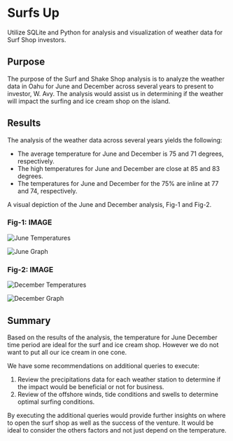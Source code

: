 # Surfs Up
Utilize SQLite and Python for analysis and visualization of weather data for Surf Shop investors.


## Purpose
The purpose of the Surf and Shake Shop analysis is to analyze the weather data in Oahu for June and December across several years to present to investor, W. Avy. The analysis would assist us in determining if the weather will impact the surfing and ice cream shop on the island.



## Results
The analysis of the weather data across several years yields the following:
- The average temperature for June and December is 75 and 71 degrees, respectively.
- The high temperatures for June and December are close at 85 and 83 degrees.
- The temperatures for June and December for the 75% are inline at 77 and 74, respectively. 



A visual depiction of the June and December analysis, Fig-1 and Fig-2.

### Fig-1: IMAGE
 ![June Temperatures](https://user-images.githubusercontent.com/112449480/200331498-6e08708b-2ad8-4840-8bc4-134de104dba7.png)


![June Graph](https://user-images.githubusercontent.com/112449480/200359266-fe171654-bb20-443a-b6fe-233c8b50b8f4.png)



### Fig-2: IMAGE
![December Temperatures](https://user-images.githubusercontent.com/112449480/200331934-21e4fc84-aa7b-4d15-806a-3b234bc02bb2.png)


![December Graph](https://user-images.githubusercontent.com/112449480/200359300-71db7f49-e182-4220-a50d-e6577b849bd8.png)





## Summary
Based on the results of the analysis, the temperature for June December time period are ideal for the surf and ice cream shop. However we do not want to put all our ice cream in one cone.

We have some recommendations on additional queries to execute:
1. Review the precipitations data for each weather station to determine if the impact would be beneficial or not for business.
2. Review of the offshore winds, tide conditions and swells to determine optimal surfing conditions.

By executing the additional queries would provide further insights on where to open the surf shop as well as the success of the venture. It would be ideal to consider the others factors and not just depend on the temperature.

